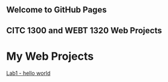 ## Welcome to GitHub Pages
## CITC 1300 and WEBT 1320 Web Projects

<h1> My Web Projects </h1>

<a href="CITC-1300/lab1/index.HTML">Lab1 - hello world</a>
